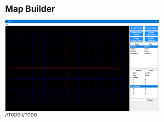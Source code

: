 # Map Builder

![logo](https://raw.githubusercontent.com/Eltex-Shvecov/MapBuilder/main/ico.png)
//TODO
//TODO
